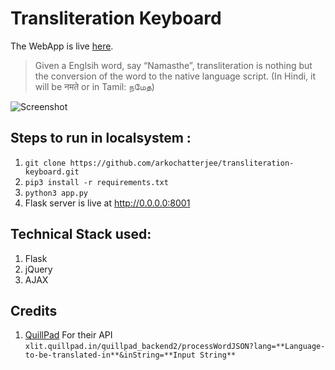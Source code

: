 # Transliteration Keyboard
The WebApp is live [here](https://transliteration-keyboard.arkochatterjee.repl.co/).

> Given a Englsih word, say “Namasthe”, transliteration is nothing but the conversion of
the word to the native language script. (In Hindi, it will be नमते or in Tamil: நமேத)


![Screenshot](https://raw.githubusercontent.com/arkochatterjee/transliteration-keyboard/master/pic/git-screenshot.png)


## Steps to run in localsystem :

1. `git clone https://github.com/arkochatterjee/transliteration-keyboard.git`
2. `pip3 install -r requirements.txt`
3. `python3 app.py`
4. Flask server is live at http://0.0.0.0:8001




## Technical Stack used:
1. Flask
2. jQuery
3. AJAX

## Credits
1. [QuillPad](https://cognireltech.github.io/Quillpad-Server/) 
   For their API 
   `xlit.quillpad.in/quillpad_backend2/processWordJSON?lang=**Language-to-be-translated-in**&inString=**Input String**`








